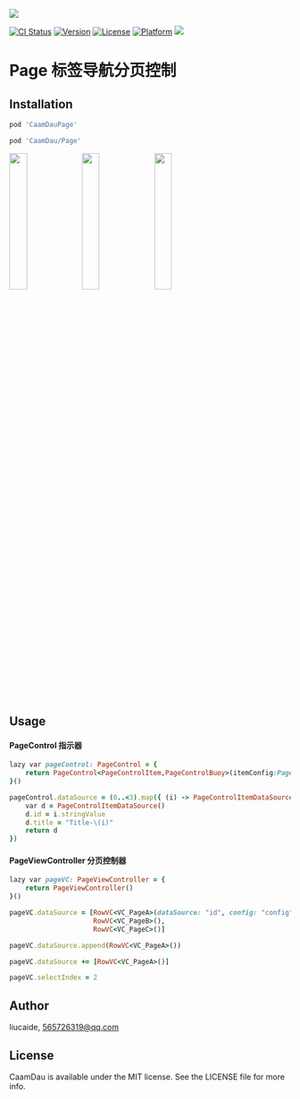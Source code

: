 <p>
  <img src="https://github.com/liucaide/Images/blob/master/CaamDau/caamdau.png" align=centre />
</p>

[![CI Status](https://img.shields.io/travis/CaamDau/Page.svg?style=flat)](https://travis-ci.org/CaamDau/Page)
[![Version](https://img.shields.io/cocoapods/v/CaamDauPage.svg?style=flat)](https://cocoapods.org/pods/CaamDauPage)
[![License](https://img.shields.io/cocoapods/l/CaamDauPage.svg?style=flat)](https://cocoapods.org/pods/CaamDauPage)
[![Platform](https://img.shields.io/cocoapods/p/CaamDauPage.svg?style=flat)](https://cocoapods.org/pods/CaamDauPage)
[![](https://img.shields.io/badge/Swift-4.0~5.0-orange.svg?style=flat)](https://cocoapods.org/pods/CaamDauPage)

# Page 标签导航分页控制

## Installation
```ruby
pod 'CaamDauPage'

pod 'CaamDau/Page'
```
<p>
  <img src="https://github.com/liucaide/Images/blob/master/CD/page1.gif" width="25%" />
  <img src="https://github.com/liucaide/Images/blob/master/CD/page2.gif" width="25%" />
  <img src="https://github.com/liucaide/Images/blob/master/CD/page3.png" width="25%" />
</p>

## Usage
#### PageControl 指示器

```ruby
lazy var pageControl: PageControl = {
    return PageControl<PageControlItem,PageControlBuoy>(itemConfig:PageControlItem.Model(), buoyConfig: PageControlBuoy.Model())
}()

pageControl.dataSource = (0..<3).map({ (i) -> PageControlItemDataSource in
    var d = PageControlItemDataSource()
    d.id = i.stringValue
    d.title = "Title-\(i)"
    return d
})
```
#### PageViewController 分页控制器

```ruby
lazy var pageVC: PageViewController = {
    return PageViewController()
}()

pageVC.dataSource = [RowVC<VC_PageA>(dataSource: "id", config: "config"),
                     RowVC<VC_PageB>(),
                     RowVC<VC_PageC>()]

pageVC.dataSource.append(RowVC<VC_PageA>()) 

pageVC.dataSource += [RowVC<VC_PageA>()]  

pageVC.selectIndex = 2
```

## Author

liucaide, 565726319@qq.com

## License

CaamDau is available under the MIT license. See the LICENSE file for more info.
